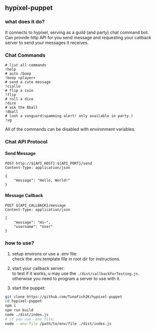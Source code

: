 ## hypixel-puppet
### what does it do?
It connects to hypixel, serving as a guild (and party) chat command bot.  
Can provide http API for you send message and requesting your callback server to send your messages it receives.

### Chat Commands
```
# list all commands
!help
# auto /boop
!boop <player>
# send a cute message
!ciallo
# flip a coin
!flip
# roll a dice
!dice
# ask the 8ball
!8ball
# loot a vanguard(spamming alert! only available in party.)
!vg
```
All of the commands can be disabled with environment variables.

### Chat API Protocol
#### Send Message
```
POST http://${API_HOST}:${API_PORT}/send
Content-Type: application/json

{
    "message": "Hello, World!"
}
```
#### Message Callback
```
POST ${API_CALLBACK}/message
Content-Type: application/json

{
    "message": "Hi~",
    "username": "User"
}
```

### how to use?
1. setup environs or use a .env file:  
check the .env.template file in root dir for instructions.

2. start your callback server:  
to test if it works, u may use the `./dist/callbackForTesting.js`.  
otherwise you need to program a server to use with it.

3. start the puppet:
```bash
git clone https://github.com/TunaFish2K/hypixel-puppet
cd hypixel-puppet
npm i
npm run build
node ./dist/index.js
# if you use .env file:
node --env-file /path/to/env/file ./dist/index.js
```